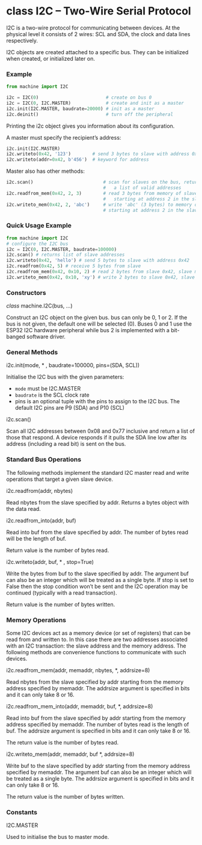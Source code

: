 # class I2C – Two-Wire Serial Protocol

I2C is a two-wire protocol for communicating between devices. At the physical level it consists of 2 wires: SCL and SDA, the clock and data lines respectively.

I2C objects are created attached to a specific bus. They can be initialized when created, or initialized later on.

### Example

```python
from machine import I2C

i2c = I2C(0)                         # create on bus 0
i2c = I2C(0, I2C.MASTER)             # create and init as a master
i2c.init(I2C.MASTER, baudrate=20000) # init as a master
i2c.deinit()                         # turn off the peripheral
```

Printing the i2c object gives you information about its configuration.

A master must specify the recipient’s address:

```python
i2c.init(I2C.MASTER)
i2c.writeto(0x42, '123')        # send 3 bytes to slave with address 0x42
i2c.writeto(addr=0x42, b'456')  # keyword for address
```

Master also has other methods:

```python
i2c.scan()                          # scan for slaves on the bus, returning
                                    #   a list of valid addresses
i2c.readfrom_mem(0x42, 2, 3)        # read 3 bytes from memory of slave 0x42,
                                    #   starting at address 2 in the slave
i2c.writeto_mem(0x42, 2, 'abc')     # write 'abc' (3 bytes) to memory of slave 0x42
                                    # starting at address 2 in the slave, timeout after 1 second
```

### Quick Usage Example

```python
from machine import I2C
# configure the I2C bus
i2c = I2C(0, I2C.MASTER, baudrate=100000)
i2c.scan() # returns list of slave addresses
i2c.writeto(0x42, 'hello') # send 5 bytes to slave with address 0x42
i2c.readfrom(0x42, 5) # receive 5 bytes from slave
i2c.readfrom_mem(0x42, 0x10, 2) # read 2 bytes from slave 0x42, slave memory 0x10
i2c.writeto_mem(0x42, 0x10, 'xy') # write 2 bytes to slave 0x42, slave memory 0x10
```

### Constructors

<class><i>class</i> machine.I2C(bus, ...)</class>

Construct an I2C object on the given bus. bus can only be 0, 1 or 2. If the bus is not given, the default one will be selected (0). Buses 0 and 1 use the ESP32 I2C hardware peripheral while bus 2 is implemented with a bit-banged software driver.

### General Methods

<function>i2c.init(mode, * , baudrate=100000, pins=(SDA, SCL))</function>

Initialise the I2C bus with the given parameters:

- ``mode`` must be <constant>I2C.MASTER</constant>
- ``baudrate`` is the SCL clock rate
- pins is an optional tuple with the pins to assign to the I2C bus. The default I2C pins are P9 (SDA) and P10 (SCL)

<function>i2c.scan()</function>

Scan all I2C addresses between 0x08 and 0x77 inclusive and return a list of those that respond. A device responds if it pulls the SDA line low after its address (including a read bit) is sent on the bus.

### Standard Bus Operations
The following methods implement the standard I2C master read and write operations that target a given slave device.

<function>i2c.readfrom(addr, nbytes)</function>

Read nbytes from the slave specified by addr. Returns a bytes object with the data read.

<function>i2c.readfrom_into(addr, buf)</function>

Read into buf from the slave specified by addr. The number of bytes read will be the length of buf.

Return value is the number of bytes read.

<function>i2c.writeto(addr, buf, * , stop=True)</function>

Write the bytes from buf to the slave specified by addr. The argument buf can also be an integer which will be treated as a single byte. If stop is set to False then the stop condition won’t be sent and the I2C operation may be continued (typically with a read transaction).

Return value is the number of bytes written.

### Memory Operations

Some I2C devices act as a memory device (or set of registers) that can be read from and written to. In this case there are two addresses associated with an I2C transaction: the slave address and the memory address. The following methods are convenience functions to communicate with such devices.

<function>i2c.readfrom_mem(addr, memaddr, nbytes, *, addrsize=8)</function>

Read nbytes from the slave specified by addr starting from the memory address specified by memaddr. The addrsize argument is specified in bits and it can only take 8 or 16.

<function>i2c.readfrom_mem_into(addr, memaddr, buf, *, addrsize=8)</function>

Read into buf from the slave specified by addr starting from the memory address specified by memaddr. The number of bytes read is the length of buf. The addrsize argument is specified in bits and it can only take 8 or 16.

The return value is the number of bytes read.

<function>i2c.writeto_mem(addr, memaddr, buf *, addrsize=8)</function>

Write buf to the slave specified by addr starting from the memory address specified by memaddr. The argument buf can also be an integer which will be treated as a single byte. The addrsize argument is specified in bits and it can only take 8 or 16.

The return value is the number of bytes written.

### Constants

<constant>I2C.MASTER</constant>

Used to initialise the bus to master mode.

